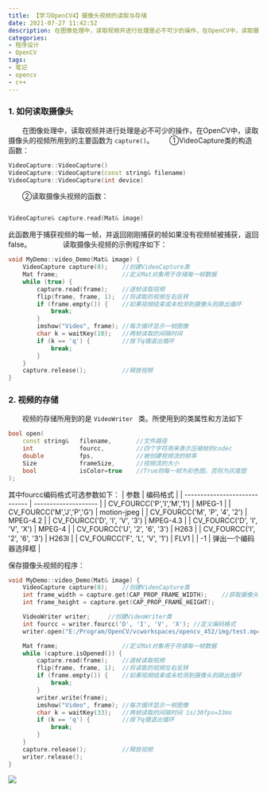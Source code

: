 ```yaml
---
title: 【学习OpenCV4】摄像头视频的读取与存储
date: 2021-07-27 11:42:52
description: 在图像处理中，读取视频并进行处理是必不可少的操作，在OpenCV中，读取摄像头的视频所用到的主要函数为 capture()。本文介绍了使用OpenCV读取摄像头视频的方法，以及对摄像头视频进行存储操作的函数实现过程以及具体的解释。
categories:
- 程序设计
- OpenCV
tags:
- 笔记
- opencv
- c++
---
```


### 1. 如何读取摄像头
&emsp;&emsp;在图像处理中，读取视频并进行处理是必不可少的操作，在OpenCV中，读取摄像头的视频所用到的主要函数为 `capture()`。
&emsp;&emsp;①VideoCapture类的构造函数：
```cpp
VideoCapture::VideoCapture()
VideoCapture::VideoCapture(const string& filename)
VideoCapture::VideoCapture(int device)
```
&emsp;&emsp;②读取摄像头视频的函数：
```cpp

VideoCapture& capture.read(Mat& image)
```
此函数用于捕获视频的每一帧，并返回刚刚捕获的帧如果没有视频帧被捕获，返回false。
&emsp;&emsp;
&emsp;&emsp;读取摄像头视频的示例程序如下：
```cpp
void MyDemo::video_Demo(Mat& image) {
	VideoCapture capture(0);	//创建VideoCapture类
	Mat frame;					//定义Mat对象用于存储每一帧数据
	while (true) {
		capture.read(frame);	//逐帧读取视频
		flip(frame, frame, 1);	//将读取的视频左右反转
		if (frame.empty()) {	//如果视频结束或未检测到摄像头则跳出循环
			break;
		}
		imshow("Video", frame);	//每次循环显示一帧图像
		char k = waitKey(10);	//两帧读取的间隔时间
		if (k == 'q') {			//按下q键退出循环
			break;
		}
	}
	capture.release();			//释放视频
}
```

### 2. 视频的存储
&emsp;&emsp;视频的存储所用到的是 `VideoWriter ` 类。所使用到的类属性和方法如下

```cpp
bool open(
	const string& 	filename,		//文件路径
	int 			fourcc,			//四个字符用来表示压缩帧的codec
	double 			fps,			//被创建视频流的帧率
	Size 			frameSize,		//视频流的大小
	bool 			isColor=true	//True则每一帧为彩色图，否则为灰度图
);
```
其中fourcc编码格式可选参数如下：
| 参数                          | 编码格式             |
| ----------------------------- | -------------------- |
| CV_FOURCC('P','I','M','1')    | MPEG-1               |
| CV_FOURCC('M','J','P','G')    | motion-jpeg          |
| CV_FOURCC('M', 'P', '4', '2') | MPEG-4.2             |
| CV_FOURCC('D', 'I', 'V', '3') | MPEG-4.3             |
| CV_FOURCC('D', 'I', 'V', 'X') | MPEG-4               |
| CV_FOURCC('U', '2', '6', '3') | H263                 |
| CV_FOURCC('I', '2', '6', '3') | H263I                |
| CV_FOURCC('F', 'L', 'V', '1') | FLV1                 |
| -1                            | 弹出一个编码器选择框 |

保存摄像头视频的程序：

```cpp
void MyDemo::video_Demo(Mat& image) {
	VideoCapture capture(0);	//创建VideoCapture类
	int frame_width = capture.get(CAP_PROP_FRAME_WIDTH);	//获取摄像头的宽、高
	int frame_height = capture.get(CAP_PROP_FRAME_HEIGHT);

	VideoWriter writer;		//创建VideoWriter类
	int fourcc = writer.fourcc('D', 'I', 'V', 'X');	//定义编码格式
	writer.open("E:/Program/OpenCV/vcworkspaces/opencv_452/img/test.mp4", fourcc, 30, Size(frame_width, frame_height), true);	//保存视频

	Mat frame;					//定义Mat对象用于存储每一帧数据
	while (capture.isOpened()) {
		capture.read(frame);	//逐帧读取视频
		flip(frame, frame, 1);	//将读取的视频左右反转
		if (frame.empty()) {	//如果视频结束或未检测到摄像头则跳出循环
			break;
		}
		writer.write(frame);
		imshow("Video", frame);	//每次循环显示一帧图像
		char k = waitKey(33);	//两帧读取的间隔时间 1s/30fps=33ms
		if (k == 'q') {			//按下q键退出循环
			break;
		}
	}
	capture.release();			//释放视频
	writer.release();
}
```


![](https://gitee.com/huffiema/pictures/raw/master/image/202112231918357-opencv-notes12-1.png)